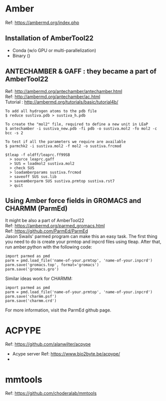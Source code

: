 # Amber
Ref: https://ambermd.org/index.php
## Installation of AmberTool22 
- Conda (w/o GPU or multi-parallelization)
- Binary ()
## ANTECHAMBER & GAFF : they became a part of AmberTool22
Ref: http://ambermd.org/antechamber/antechamber.html  
Ref: http://ambermd.org/antechamber/ac.html  
Tutorial : http://ambermd.org/tutorials/basic/tutorial4b/  
```
To add all hydrogen atoms to the pdb file
$ reduce sustiva.pdb > sustiva_h.pdb  

To create the "mol2" file, required to define a new unit in LEaP
$ antechamber -i sustiva_new.pdb -fi pdb -o sustiva.mol2 -fo mol2 -c bcc -s 2

To test if all the parameters we require are available
$ parmchk2 -i sustiva.mol2 -f mol2 -o sustiva.frcmod

$tleap -f oldff/leaprc.ff99SB
  > source leaprc.gaff
  > SUS = loadmol2 sustiva.mol2 
  > check SUS
  > loadamberparams sustiva.frcmod
  > saveoff SUS sus.lib 
  > saveamberparm SUS sustiva.prmtop sustiva.rst7
  > quit
```
## Using Amber force fields in GROMACS and CHARMM (ParmEd)
It might be also a part of AmberTool22  
Ref: https://ambermd.org/parmed_gromacs.html   
Ref: https://github.com/ParmEd/ParmEd  
Jason Swails' parmed program can make this an easy task. The first thing you need to do is create your prmtop and inpcrd files using tleap. After that, run amber.python with the following code:
```
import parmed as pmd
parm = pmd.load_file('name-of-your.prmtop', 'name-of-your.inpcrd')
parm.save('gromacs.top', format='gromacs')
parm.save('gromacs.gro')
```
Similar ideas work for CHARMM:
```
import parmed as pmd
parm = pmd.load_file('name-of-your.prmtop', 'name-of-your.inpcrd')
parm.save('charmm.psf')
parm.save('charmm.crd')
```
For more information, visit the ParmEd github page.

# ACPYPE
Ref: https://github.com/alanwilter/acpype
- Acype server
  Ref: https://www.bio2byte.be/acpype/
- 

# mmtools
Ref: https://github.com/choderalab/mmtools


